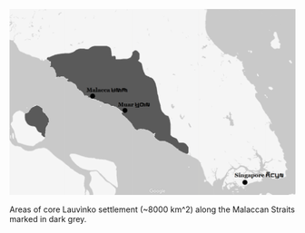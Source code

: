 ![A map of the Malaccan strait showing areas of core Lauvinko settlement, around Malacca and Muar.](/static/img/cities.png)

Areas of core Lauvìnko settlement (~8000 km^2) along
the Malaccan Straits marked in dark grey.